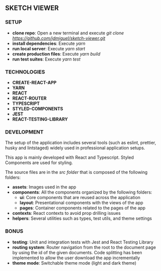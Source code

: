 ## SKETCH VIEWER

### SETUP

- **clone repo**: Open a new terminal and execute _git clone https://github.com/jdmiguel/sketch-viewer.git_
- **install dependencies**: Execute _yarn_
- **run local server**: Execute _yarn start_
- **create production files**: Execute _yarn build_
- **run test suites**: Execute _yarn test_

### TECHNOLOGIES

- **CREATE-REACT-APP**
- **YARN**
- **REACT**
- **REACT-ROUTER**
- **TYPESCRIPT**
- **STYLED-COMPONENTS**
- **JEST**
- **REACT-TESTING-LIBRARY**

### DEVELOPMENT

The setup of the application includes several tools (such as eslint, prettier, husky and lintstaged) widely used in professional application setups.

This app is mainly developed with React and Typescript. Styled Components are used for styling.

The source files are in the _src folder_ that is composed of the following folders:

- **assets**: Images used in the app
- **components**: All the components organized by the following folders:
  - **ui**: Core components that are reused across the application
  - **layout**: Presentational components with the views of the app
  - **pages**: Container components related to the pages of the app
- **contexts**: React contexts to avoid prop drilling issues
- **helpers**: Several utilities such as types, test utils, and theme settings

### BONUS

- **testing**: Unit and integration tests with Jest and React Testing Library
- **routing system**: Router navigation from the root to the document page by using the id of the given documents. Code splitting has been implemented to
  allow the user download the app incrementally
- **theme mode**: Switchable theme mode (light and dark theme)

